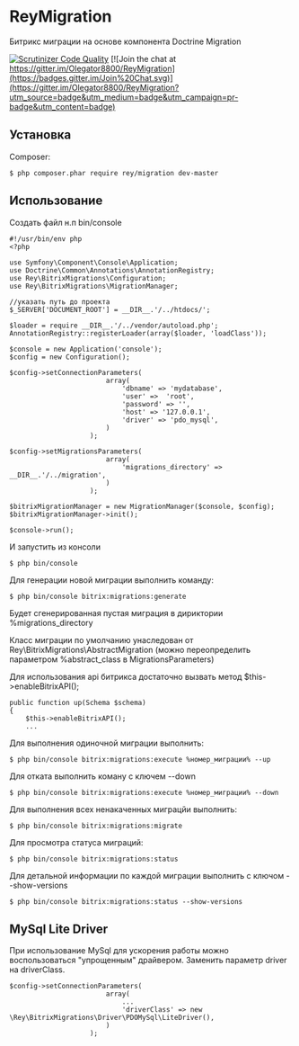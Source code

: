 # ReyMigration

Битрикс миграции на основе компонента Doctrine Migration

[![Scrutinizer Code Quality](https://scrutinizer-ci.com/g/Olegator8800/ReyMigration/badges/quality-score.png?b=master)](https://scrutinizer-ci.com/g/Olegator8800/ReyMigration/?branch=master) [![Join the chat at https://gitter.im/Olegator8800/ReyMigration](https://badges.gitter.im/Join%20Chat.svg)](https://gitter.im/Olegator8800/ReyMigration?utm_source=badge&utm_medium=badge&utm_campaign=pr-badge&utm_content=badge)

Установка
------------

Composer:

    $ php composer.phar require rey/migration dev-master

Использование
------------

Создать файл н.п bin/console

    #!/usr/bin/env php
    <?php

    use Symfony\Component\Console\Application;
    use Doctrine\Common\Annotations\AnnotationRegistry;
    use Rey\BitrixMigrations\Configuration;
    use Rey\BitrixMigrations\MigrationManager;

    //указать путь до проекта
    $_SERVER['DOCUMENT_ROOT'] = __DIR__.'/../htdocs/';

    $loader = require __DIR__.'/../vendor/autoload.php';
    AnnotationRegistry::registerLoader(array($loader, 'loadClass'));
    
    $console = new Application('console');
    $config = new Configuration();

    $config->setConnectionParameters(
                            array(
                                'dbname' => 'mydatabase',
                                'user' =>  'root',
                                'password' => '',
                                'host' => '127.0.0.1',
                                'driver' => 'pdo_mysql',
                            )
                        );

    $config->setMigrationsParameters(
                            array(
                                'migrations_directory' => __DIR__.'/../migration',
                            )
                        );

    $bitrixMigrationManager = new MigrationManager($console, $config);
    $bitrixMigrationManager->init();

    $console->run();

И запустить из консоли 

    $ php bin/console

Для генерации новой миграции выполнить команду:

    $ php bin/console bitrix:migrations:generate

Будет сгенерированная пустая миграция в дириктории %migrations_directory

Класс миграции по умолчанию унаследован от Rey\BitrixMigrations\AbstractMigration (можно переопределить параметром %abstract_class в MigrationsParameters)

Для использования api битрикса достаточно вызвать метод $this->enableBitrixAPI();

    public function up(Schema $schema)
    {
        $this->enableBitrixAPI();
        ...

Для выполнения одиночной миграции выполнить:

    $ php bin/console bitrix:migrations:execute %номер_миграции% --up

Для отката выполнить коману с ключем --down

    $ php bin/console bitrix:migrations:execute %номер_миграции% --down

Для выполнения всех ненакаченных миграцйи выполнить:

    $ php bin/console bitrix:migrations:migrate

Для просмотра статуса миграций:

    $ php bin/console bitrix:migrations:status

Для детальной информации по каждой миграции выполнить с ключом --show-versions

    $ php bin/console bitrix:migrations:status --show-versions


MySql Lite Driver
------------

При использование MySql для ускорения работы можно воспользоваться "упрощенным" драйвером. Заменить параметр driver на driverClass.

    $config->setConnectionParameters(
                            array(
                                ...
                                'driverClass' => new \Rey\BitrixMigrations\Driver\PDOMySql\LiteDriver(),
                            )
                        );
